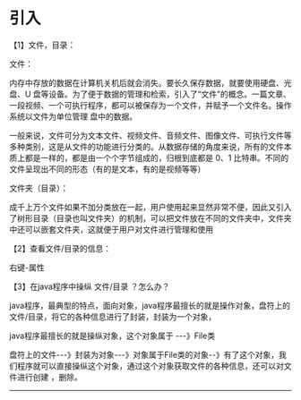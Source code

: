 ﻿
# 引入

【1】文件，目录： 

文件：  

内存中存放的数据在计算机关机后就会消失。要长久保存数据，就要使用硬盘、光盘、U
盘等设备。为了便于数据的管理和检索，引入了“文件”的概念。一篇文章、一段视频、一个可执行程序，都可以被保存为一个文件，并赋予一个文件名。操作系统以文件为单位管理
盘中的数据。 




一般来说，文件可分为文本文件、视频文件、音频文件、图像文件、可执行文件等多种类别，这是从文件的功能进行分类的。从数据存储的角度来说，所有的文件本质上都是一样的，都是由一个个字节组成的，归根到底都是 0、1 比特串。不同的文件呈现出不同的形态（有的是文本，有的是视频等等）



文件夹（目录）： 

成千上万个文件如果不加分类放在一起，用户使用起来显然非常不便，因此又引入了树形目录（目录也叫文件夹）的机制，可以把文件放在不同的文件夹中，文件夹中还可以嵌套文件夹，这就便于用户对文件进行管理和使用



【2】查看文件/目录的信息： 

右键-属性 







【3】在java程序中操纵 文件/目录 ？怎么办？ 

java程序，最典型的特点，面向对象，java程序最擅长的就是操作对象，盘符上的文件/目录，将它的各种信息进行了封装，封装为一个对象， 

java程序最擅长的就是操纵对象，这个对象属于 ---》File类 




盘符上的文件---》封装为对象---》对象属于File类的对象--》有了这个对象，我们程序就可以直接操纵这个对象，通过这个对象获取文件的各种信息，还可以对文件进行创建 ，删除。

















------------------------------------------------------------

